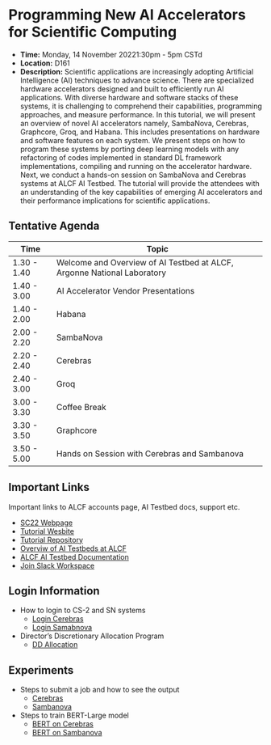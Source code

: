 # Programming New AI Accelerators for Scientific Computing

+ **Time:** Monday, 14 November 20221:30pm - 5pm CSTd
+ **Location:** D161
+ **Description:** Scientific applications are increasingly adopting Artificial Intelligence (AI) techniques to advance science. There are specialized hardware accelerators designed and built to efficiently run AI applications. With diverse hardware and software stacks of these systems, it is challenging to comprehend their capabilities, programming approaches, and measure performance. In this tutorial, we will present an overview of novel AI accelerators namely, SambaNova, Cerebras, Graphcore, Groq, and Habana. This includes presentations on hardware and software features on each system. We present steps on how to program these systems by porting deep learning models with any refactoring of codes implemented in standard DL framework implementations, compiling and running on the accelerator hardware. Next, we conduct a hands-on session on SambaNova and Cerebras systems at ALCF AI Testbed. The tutorial will provide the attendees with an understanding of the key capabilities of emerging AI accelerators and their performance implications for scientific applications.

## Tentative Agenda 


| Time        | Topic                                                         |
|-------------|---------------------------------------------------------------|
| 1.30 - 1.40 | Welcome and Overview of AI Testbed at ALCF, Argonne National Laboratory   |
| 1.40 - 3.00 | AI Accelerator Vendor Presentations                           |
| 1.40 - 2.00 | Habana                                                        |
| 2.00 - 2.20 | SambaNova                                                      |
| 2.20 - 2.40 | Cerebras                                                     |
| 2.40 - 3.00 | Groq                                                          |
| 3.00 - 3.30 | Coffee Break                                                  |
| 3.30 - 3.50 | Graphcore                                                        |
| 3.50 - 5.00 | Hands on Session with Cerebras and Sambanova                    |


## Important Links 

Important links to ALCF accounts page, AI Testbed docs, support etc.

+ [SC22 Webpage](https://sc22.supercomputing.org/presentation/?id=tut151&sess=sess221)
+ [Tutorial Wesbite](https://wordpress.cels.anl.gov/alcf-aitestbed-tutorial-sc22/)
+ [Tutorial Repository](https://github.com/argonne-lcf/AIaccelerators-SC22-tutorial/)
+ [Overviw of AI Testbeds at ALCF](https://www.alcf.anl.gov/alcf-ai-testbed)
+ [ALCF AI Testbed Documentation](https://www.alcf.anl.gov/support/ai-testbed-userdocs/)
+ [Join Slack Workspace](https://join.slack.com/t/aiacc-sc22-tut/shared_invite/zt-1i6r49ks1-9IxbIk6NM4TdHaEol26Z9Q)


## Login Information 

+ How to login to CS-2 and SN systems 
  + [Login Cerebras](./cerebras/cs-login.md)
  + [Login Samabnova](./sambanova/sn-login.md)
+ Director’s Discretionary Allocation Program
  + [DD Allocation](https://www.alcf.anl.gov/science/directors-discretionary-allocation-program)

## Experiments 

+ Steps to submit a job and how to see the output
  + [Cerebras](./cerebras/cs-job-submission.md)
  + [Sambanova](./sambanova/sn-job-submission.md)
+ Steps to train BERT-Large model
  + [BERT on Cerebras](./cerebras/cs-bert.md)
  + [BERT on Sambanova](./sambanova/sn-bert.md)



